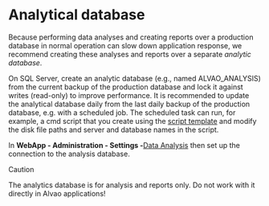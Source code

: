 # Analytical database
      
Because performing data analyses and creating reports over a production database in normal operation can slow down application response, we recommend creating these analyses and reports over a separate *analytic database*.
     
On SQL Server, create an analytic database (e.g., named ALVAO\_ANALYSIS) from the current backup of the production database and lock it against writes (read-only) to improve performance. It is recommended to update the analytical database daily from the last daily backup of the production database, e.g. with a scheduled job. The scheduled task can run, for example, a cmd script that you create using the [script template](renew_analysis.zip) and modify the disk file paths and server and database names in the script.
     
In **WebApp - Administration - Settings -**[Data Analysis](../../list-of-windows/alvao-webapp/administration/settings/analysis-db) then set up the connection to the analysis database.

> [!CAUTION]
> The analytics database is for analysis and reports only. Do not work with it directly in Alvao applications!
